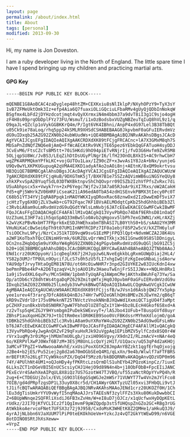 ```yaml
---
layout: page
permalink: /about/index.html
title: About
tags: [personal]
modified: 2013-09-30
---
```


Hi, my name is Jon Doveston.

I am a ruby developer living in the North of England. The little spare time I
have I spend bringing up my children and practicing martial arts.

#### GPG Key

    -----BEGIN PGP PUBLIC KEY BLOCK-----

    mQENBE1G8AoBCAC4zaDyglep48htZM+CEXKxiu8sNlIklpP/NXyhOPzY9+TyX3sY
    1vB7ZFMeUktOmk3Iz+efp4Aia6Q7fuaxiOLiGQciuLFbaRMv4gUyQjQDbInNokqW
    BSgfmx4LbFd2jDYHzdcotjmqt4vQyXXrmxiN4m4bbm37a9dvT8iI3g1C9sjo4ogH
    zF4H8s09prqObDplFYz73FU/WsmuT/i1xOzBodsbxVUZgNBZeuTqIuQ8hVL9z1/q
    O9qaJL+QZclp1oVykGGBKKrQ4m/P/Igt6VK4IBhni/AnpP4xdG97Lel3B38TbBQt
    u05Ck9ie78aLoq/rhq5pp24kSMLR9XHSdCSHABEBAAG0JkpvbmF0aGFuIERvdmVz
    dG9uIDxqb25AZG92ZXN0b24ubWUudWs+iQE4BBMBAgAiBQJNRvAKAhsDBgsJCAcD
    AgYVCAIJCgsEFgIDAQIeAQIXgAAKCRDXdXK89tFCjgFRCACnc+lA7X3GMxM8qh7S
    MbSaPnZdNQfZNQ6e8jAmQ+FfWcAECAtRv9VKjTE65pez6YEbkQqGFATuoH4syDDJ
    3CvEvM6/FtsCZcTsBM5tt+70i5HKdi9hO94piETvRNjrIj/fvD3G6Hvfm9ZvR5M8
    5OLjqpSU8Wc/JvBS3/LEqZihDtDsUGyPlNgrI6/lfH23OnOLBXkIS+AC9rhwCbH7
    wqZPK4RPMQkmYPfkLKC+vojGUTOu1Lax/IZ90cZF+x3wvAs1Y8JzA+bNx/yunjeG
    U9Qv0wYLXKPKUGupuqA2qVMA4EXKD1adyAfAo2oAOi8nj+AEtnK/8xQM9okrtvsu
    HB3QiQE7BBMBCgAlAhsDBgsJCAcDAgYVCAIJCgsEFgIDAQIeAQIXgAIZAQUCWUzW
    7gAKCRDXdXK89tFCjqHuB/9DXGTmK5jT/BXH7B1e7SSZzAQVimWB6uiNGSYeQUy8
    xhkXPxvSpA2BYuqfSdL03DTWXBktnpvShChQOvprr09ISZb2IzhVfPfsZvRxc7di
    USuAbhpscx5x+Vwyk7rn+2xP6Yegc7Wjf2vJ3A7a05RJoAr9iXI7Rxs/oW2ACakH
    Pd5+qPj5WHrkZV06HRFiCseaK21iA96edA0TbA54zdH1SEnvkPBMX3tIecy0Pc0T
    C68b51YT34YVjIqRA8Ppqk1nMAOYWKXIyqDRoxRac68znwOxd2IzDwwEmDf5viX7
    jcHtzTyg6X0DjZLV3wAb+cGT92Fqac7KF1BVsAELMOdqtCpKb25hdGhhbiBEb3Zl
    c3RvbiA8am9uLmRvdmVzdG9uQGdtYWlsLmNvbj6JATcEEwEKACECGwMFCwkIBwMF
    FQoJCAsFFgIDAQACHgECF4AFAllM1vQACgkQ13VyvPbRQo74DAf9ERhsD81nOaQf
    UzZ3umLI3HF7a1ih5qoSpAQ33mBwSlo0Avb2qHgoxv5lbPh7exG3WN1/xHLrAXZj
    k2wVzKzPBvNxbHT7FRprk6xESDJhWEhxabmTBhASI7LB0YthS0+bS/sAAU2YH3MM
    VHuNiKaCcBwSei6pTh9t07UM1InNMfRCDPz7IF0a1ebjF85P2w5cV/kXZTH6yluF
    TsiOOChvL9Pyj/NzrCxJ51kTID9vqW9svG1EzMPjFPQ3lQpt+NdvmWCZA2J8K4Us
    a2WF1KoTbxhTQcCENimH9rmk/6URZQLvQrrWmITXkjx36I1Gnwd69S8SlDDnigyL
    OCn2nsZHqbQqSm9uYXRoYW4gRG92ZXN0b24gPGpvbmRvdmVzdG9uQGljbG91ZC5j
    b20+iQE3BBMBCgAhAhsDBQsJCAcDBRUKCQgLBRYCAwEAAh4BAheABQJZTNb0AAoJ
    ENd1crz20UKOpyoH/i1cqDeglK67j2HJypzw6LNveEgkkbLgRxmGUWpDiaj2HL4/
    YS82p3UMJrTP0ULn9OycifJLcS7s0h5zU5fLI7xhgIwQjFzKgIeeGNbaLjsdAorw
    YAU9dpfJrvyTHtaOgEM81N78U/ot6HcOiwNHR7r3npd2GIUYKE2w83IUcKdnI4xw
    bePmnPBbe4kP+A2D6TqzaqV+LhjoAUO1Rv3HaeuTwEnjFrS5IJJWx++NQLHn8Rx1
    1a9ji5vdXKL6qvPv/MCn5H8W/1pbmhTyUqAFqJAWpmCMejAKthxBWuhFq73Yw/Sa
    Op/atDb6cYZ8dhtWs4tgaDqPZ629ZmitqWfxjHq0J0pvbmF0aGFuIERvdmVzdG9u
    IDxqb25AZG92ZXN0b25lLmdyb3VwPokBNwQTAQoAIQIbAwULCQgHAwUVCgkICwUW
    AgMBAAIeAQIXgAUCWUzW9AAKCRDXdXK89tFCjjsfB/wJVsn1d6AsbjQW27Yx5pkp
    yee1urev4f3rarg7DfcA86kQ4nBJs74Hr7wPD2eGNlhQHsBMEvZ6JEwYm2/qB6qT
    kRD9vZVdrlDr175v8MeknNT25TNVctzVnokNNnBJXQwWd1XxmiQCTigUO4f3aMpt
    pCZHXFzunBkxbVb8SN0RK7gwW7FbhoDlUZ8TqZx1Y1W+6bz8LEcH4Gkof6S8xd+A
    rz2vTsp5qHCZGJY9HYsmbgmIPuDekSWExvyT+/lASJbo41UFub+T8uspGVfd8uyr
    ZBhsP1auXqoHGZK79J+tbItRm0exlOR0KEB9Soo0VcFBKdssrMYhmXdlojmO/goA
    tDBKb25hdGhhbiBEb3Zlc3RvbiA8am9uYXRoYW4uZG92ZXN0b25AdG9wdGFsLmNv
    bT6JATcEEwEKACECGwMFCwkIBwMFFQoJCAsFFgIDAQACHgECF4AFAllM1vQACgkQ
    13VyvPbRQo4yJwgAnQXZvF29qFxuHxRJk92uVgpAq1EPibMZV5ylfCzdx8SQ0r4W
    rVrx1uqMy3r0iMg+jhMUmTmU0Lgb/jzxiH096Vgvy/X9dn2I/RLzmAcV+nNAr4eQ
    6o/KERPVlXwPJ0Wxf6B7zM+3ESjM8UnLicQoYjzH1T/U1Qacv/uQ53qP4d2aKHOj
    3aMCvFTPgZI+VwNwooaAWvhE/xxUsiPoxXGtK28JmpAnYBZzkt1qgfErhqOjxojg
    J2Be4+b2jES/Pu52iej2g8d2a670mOGbSEeQ4M1/qLxXn/9e4b/Wlwlf7aFTFBRS
    mrBEFtR7o26LgT7CyW9kosPZX/DqO4f5Mzz0/bkBDQRNRvAKAQgAnvQDzVDP0m96
    74Y/4PUlhNt4UM1+oQJoHDy4yfPKRtcLzsQrmDlS1uhEYb42PQzoKinpCz/7iuxE
    6LLksZCT1nDGeVBI5EnUCScsiyCHJ1HejO9d89N4n4b+j18ObFObB+FpcEIiJANC
    PExEcVr4SAehXeAIPqUL8X8iQz7US7GzotW47TJVBQ/uf55zaNctROpYYvPQ4h/R
    2ug+E+CTDEGUjZolx/EVLjG9O3lE6gGSqWGJe2mWSr71VUWYT7Tw4Vn2mJYlFco8
    7OIB/gd4dPRpfzgsDP1L33uy0X8cr5d/CH1AWyrGNXTyzUZl05xvi3FHbQLi9vtJ
    tJ1ifcBQTwARAQABiQEfBBgBAgAJBQJNRvAKAhsMAAoJENd1crz20UKOZf0H/1Ch
    lEu3dgTisUmkrYYU9vWyfI5nqMAoAJJrsTAEEsNf3zylFFZs3Xku80KukDwwbbCI
    Z+6BUpWNnqe2SQFRliXsdiJ6FB3xZvHm/W+eI8uD7jOJCz/x1qUcfwxHyDQpKEtL
    rUdkz/2JI7OjKfVCLICz2f1QgImvmF9pWZQpdp3stSfUHQspZnGZo2GC+RBg3rUG
    AtWkbkoAervcoFNet7UFSX3z72j9J958/CxdoMsK3WHEtK8Z2QMHe1/aHkuQ3J9/
    4yrAJjNLbbn6VJaXUUM7lPiP0teEKOkhUeVm+YzkcJz4vQT2GkYtWEwD99/n6VGE
    8otDINO8SRtJhXsXeww=
    =VrpZ
    -----END PGP PUBLIC KEY BLOCK-----
